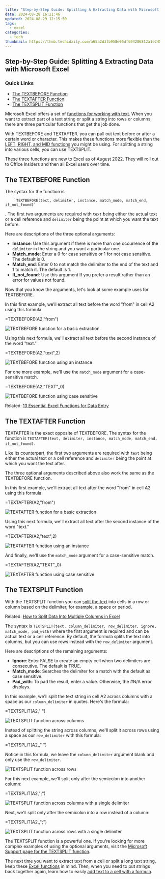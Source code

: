 ```yaml
---
title: "Step-by-Step Guide: Splitting & Extracting Data with Microsoft Excel"
date: 2024-08-28 16:21:46
updated: 2024-08-29 12:15:50
tags:
  - excel
categories:
  - tech
thumbnail: https://thmb.techidaily.com/a65a2d3fb958e05df694286812a1e2454a9d6c6ff463421241eb49561be7ce4c.jpg
---
```


## Step-by-Step Guide: Splitting & Extracting Data with Microsoft Excel

### Quick Links

* [The TEXTBEFORE Function](https://screen-sharing-recording.techidaily.com/new-2024-approved-expert-routines-for-flawless-webinar-replays/)
* [The TEXTAFTER Function](https://android-transfer.techidaily.com/in-2024-how-to-transfer-contacts-from-oppo-a58-4g-to-iphone-xs11-drfone-by-drfone-transfer-from-android-transfer-from-android/)
* [The TEXTSPLIT Function](https://facebook-video-content.techidaily.com/tutorial-transferring-youtube-videos-to-social-media-facebook-edition/)

 Microsoft Excel offers a set of [functions for working with text](https://video-screen-grab.techidaily.com/updated-the-art-of-smooth-video-transitioning-for-2024/). When you want to extract part of a text string or split a string into rows or columns, there are three particular functions that get the job done.

 With TEXTBEFORE and TEXTAFTER, you can pull out text before or after a certain word or character. This makes these functions more flexible than the [LEFT, RIGHT, and MID functions](https://vimeo-videos.techidaily.com/in-2024-high-end-downloads-best-10-apps-for-extracting-vimeo-videos/) you might be using. For splitting a string into various cells, you can use TEXTSPLIT.

 These three functions are new to Excel as of August 2022\. They will roll out to Office Insiders and then all Excel users over time.

##  The TEXTBEFORE Function

 The syntax for the function is

        `TEXTBEFORE(text, delimiter, instance, match_mode, match_end, if_not_found)`
    
 . The first two arguments are required with `text` being either the actual text or a cell reference and `delimiter` being the point at which you want the text before.

 Here are descriptions of the three optional arguments:

* **Instance**: Use this argument if there is more than one occurrence of the `delimiter` in the string and you want a particular one.
* **Match\_mode**: Enter a 0 for case sensitive or 1 for not case sensitive. The default is 0.
* **Match\_end**: Enter 0 to not match the delimiter to the end of the text and 1 to match it. The default is 1.
* **If\_not\_found**: Use this argument If you prefer a result rather than an error for values not found.

 Now that you know the arguments, let's look at some example uses for TEXTBEFORE.

 In this first example, we'll extract all text before the word "from" in cell A2 using this formula:

=TEXTBEFORE(A2,"from")

![TEXTBEFORE function for a basic extraction](https://static1.howtogeekimages.com/wordpress/wp-content/uploads/2022/08/TEXTBEFOREbasic-ExcelExtractSplitText.png) 

 Using this next formula, we'll extract all text before the second instance of the word "text."

=TEXTBEFORE(A2,"text",2)

![TEXTBEFORE function using an instance](https://static1.howtogeekimages.com/wordpress/wp-content/uploads/2022/08/TEXTBEFOREinstance-ExcelExtractSplitText.png) 

 For one more example, we'll use the `match_mode` argument for a case-sensitive match.

=TEXTBEFORE(A2,"TEXT",,0)

![TEXTBEFORE function using case sensitive](https://static1.howtogeekimages.com/wordpress/wp-content/uploads/2022/08/TEXTBEFORECaseSensitive-ExcelExtractSplitText.png) 

Related: [13 Essential Excel Functions for Data Entry](https://vimeo-videos.techidaily.com/in-2024-high-end-downloads-best-10-apps-for-extracting-vimeo-videos/) 

##  The TEXTAFTER Function

 TEXTAFTER is the exact opposite of TEXTBEFORE. The syntax for the function is `TEXTAFTER(text, delimiter, instance, match_mode, match_end, if_not_found)`.

 Like its counterpart, the first two arguments are required with `text` being either the actual text or a cell reference and `delimiter` being the point at which you want the text after.

 The three optional arguments described above also work the same as the TEXTBEFORE function.

 In this first example, we'll extract all text after the word "from" in cell A2 using this formula:

=TEXTAFTER(A2,"from")

![TEXTAFTER function for a basic extraction](https://static1.howtogeekimages.com/wordpress/wp-content/uploads/2022/08/TEXTAFTERbasic-ExcelExtractSplitText.png) 

 Using this next formula, we'll extract all text after the second instance of the word "text."

=TEXTAFTER(A2,"text",2)

![TEXTAFTER function using an instance](https://static1.howtogeekimages.com/wordpress/wp-content/uploads/2022/08/TEXTAFTERinstance-ExcelExtractSplitText.png) 

 And finally, we'll use the `match_mode` argument for a case-sensitive match.

=TEXTAFTER(A2,"TEXT",,0)

![TEXTAFTER function using case sensitive](https://static1.howtogeekimages.com/wordpress/wp-content/uploads/2022/08/TEXTAFTERCaseSensitive-ExcelExtractSplitText.png) 

##  The TEXTSPLIT Function

 With the TEXTSPLIT function you can [split the text](https://fox-glue.techidaily.com/new-in-2024-navigating-the-essentials-of-av1-coders/) into cells in a row or column based on the delimiter, for example, a space or period.

Related: [How to Split Data Into Multiple Columns in Excel](https://fox-glue.techidaily.com/new-in-2024-navigating-the-essentials-of-av1-coders/) 

 The syntax is `TEXTSPLIT(text, column_delimiter, row_delimiter, ignore, match_mode, pad_with)` where the first argument is required and can be actual text or a cell reference. By default, the formula splits the text into columns, but you can use rows instead with the `row_delimiter` argument.

 Here are descriptions of the remaining arguments:

* **Ignore**: Enter FALSE to create an empty cell when two delimiters are consecutive. The default is TRUE.
* **Match\_mode**: Searches the delimiter for a match with the default as case sensitive.
* **Pad\_with**: To pad the result, enter a value. Otherwise, the #N/A error displays.

 In this example, we'll split the text string in cell A2 across columns with a space as our `column_delimiter` in quotes. Here's the formula:

=TEXTSPLIT(A2," ")

![TEXTSPLIT function across columns](https://static1.howtogeekimages.com/wordpress/wp-content/uploads/2022/08/TEXTSPLITbasic-ExcelExtractSplitText.png) 

 Instead of splitting the string across columns, we'll split it across rows using a space as our `row_delimiter` with this formula:

=TEXTSPLIT(A2,," ")

 Notice in this formula, we leave the `column_delimiter` argument blank and only use the `row_delimiter`.

![TEXTSPLIT function across rows](https://static1.howtogeekimages.com/wordpress/wp-content/uploads/2022/08/TEXTSPLITRows-ExcelExtractSplitText.png) 

 For this next example, we'll split only after the semicolon into another column:

=TEXTSPLIT(A2,";")

![TEXTSPLIT function across columns with a single delimiter](https://static1.howtogeekimages.com/wordpress/wp-content/uploads/2022/08/TEXTSPLITSemicolonColumn-ExcelExtractSplitText.png) 

 Next, we'll split only after the semicolon into a row instead of a column:

=TEXTSPLIT(A2,,";")

![TEXTSPLIT function across rows with a single delimiter](https://static1.howtogeekimages.com/wordpress/wp-content/uploads/2022/08/TEXTSPLITSemicolonRow-ExcelExtractSplitText.png) 

 The TEXTSPLIT function is a powerful one. If you're looking for more complex examples of using the optional arguments, visit the [Microsoft Support page for the TEXTSPLIT function](https://support.microsoft.com/en-us/office/textsplit-function-b1ca414e-4c21-4ca0-b1b7-bdecace8a6e7).

 The next time you want to extract text from a cell or split a long text string, keep these [Excel functions](https://visual-screen-recording.techidaily.com/in-2024-a-step-by-step-recorder-for-discord-enthusiasts/) in mind. Then, when you need to put strings back together again, learn how to easily [add text to a cell with a formula](https://buynow-reviews.techidaily.com/a-comprehensive-review-top-long-reach-routers-dominating-the-market-in-ebytes/).

<ins class="adsbygoogle"
     style="display:block"
     data-ad-format="autorelaxed"
     data-ad-client="ca-pub-7571918770474297"
     data-ad-slot="1223367746"></ins>



<ins class="adsbygoogle"
     style="display:block"
     data-ad-client="ca-pub-7571918770474297"
     data-ad-slot="8358498916"
     data-ad-format="auto"
     data-full-width-responsive="true"></ins>
